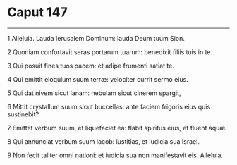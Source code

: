 # Caput 147

***

1 Alleluia. Lauda Ierusalem Dominum: lauda Deum tuum Sion.

2 Quoniam confortavit seras portarum tuarum: benedixit filiis tuis in te.

3 Qui posuit fines tuos pacem: et adipe frumenti satiat te.

4 Qui emittit eloquium suum terræ: velociter currit sermo eius.

5 Qui dat nivem sicut lanam: nebulam sicut cinerem spargit,

6 Mittit crystallum suum sicut buccellas: ante faciem frigoris eius quis sustinebit?

7 Emittet verbum suum, et liquefaciet ea: flabit spiritus eius, et fluent aquæ.

8 Qui annunciat verbum suum Iacob: iustitias, et iudicia sua Israel.

9 Non fecit taliter omni nationi: et iudicia sua non manifestavit eis. Alleluia.

